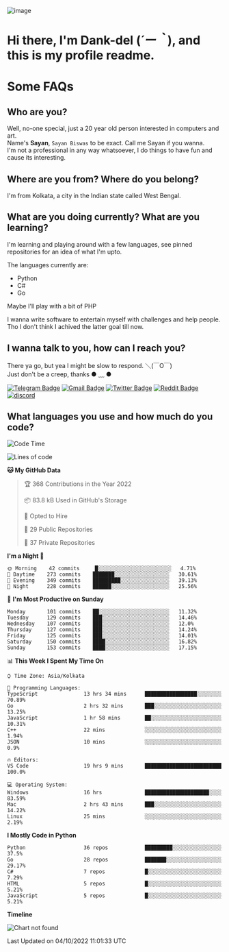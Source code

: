 ![image](https://user-images.githubusercontent.com/63096193/125182844-29f20800-e22f-11eb-8dc9-b0f2d29647bb.png)

# **Hi there, I'm Dank-del (*´ー｀*), and this is my profile readme.**
<!--  [![Profile views](https://gpvc.arturio.dev/dank-del)](https://github.com/dank-del) -->
# Some FAQs

## **Who are you?**

Well, no-one special, just a 20 year old person interested in computers and art. \
Name's **Sayan**, `Sayan Biswas` to be exact. Call me Sayan if you wanna. \
I'm not a professional in any way whatsoever, I do things to have fun and cause its interesting.

## **Where are you from? Where do you belong?**

I'm from Kolkata, a city in the Indian state called West Bengal.

## **What are you doing currently? What are you learning?**

I'm learning and playing around with a few languages, see pinned repositories for an idea of what I'm upto.

The languages currently are:

- Python
- C#
- Go

Maybe I'll play with a bit of PHP

I wanna write software to entertain myself with challenges and help people. \
Tho I don't think I achived the latter goal till now.

<!--## **Eww, I see a weeb profile.**

Can't help it, it's the best way to hide my face on this account
> Why do people hate weebs .-.

## **Cool, what more interests you?**

My interests are quite, weird. They're scattered all over the place. \
I've been fascinated by music and have studied it since the age of 6, I've performed on stage and on air but yeah now I've been away from that. I specialize in key instruments. \
Another thing that interests me is Media Production, aka, working with audio, video and broadcasting media.

> I just like art in general. also feeds the reason of me being obsessed with Japanese drawings (⋟ ﹏ ⋞)-->

## **I wanna talk to you, how can I reach you?**

There ya go, but yea I might be slow to respond. ＼(￣O￣) \
Just don't be a creep, thanks ● ﹏ ●

[![Telegram Badge](https://img.shields.io/badge/-dank_as_fuck-1ca0f1?style=flat-square&logo=telegram&logoColor=white&link=https://t.me/dank_as_fuck)](https://t.me/dank_as_fuck)
[![Gmail Badge](https://img.shields.io/badge/-sayan@asia.com-c14438?style=flat-square&logo=Gmail&logoColor=white&link=mailto:sayan@asia.com)](mailto:sayan@asia.com)
[![Twitter Badge](https://img.shields.io/twitter/follow/TheDankDel?style=social)](https://twitter.com/TheDankDel)
[![Reddit Badge](https://img.shields.io/reddit/user-karma/combined/dank_as_fuck_?style=social)](https://www.reddit.com/user/dank_as_fuck_/)
[![discord](https://discord-md-badge.vercel.app/api/shield/506536929152466945?style=social)](https://discordapp.com/users/506536929152466945)

## **What languages you use and how much do you code?**

<!--START_SECTION:waka-->
![Code Time](http://img.shields.io/badge/Code%20Time-802%20hrs%2038%20mins-blue)

![Lines of code](https://img.shields.io/badge/From%20Hello%20World%20I%27ve%20Written-961%20Thousand%20lines%20of%20code-blue)

**🐱 My GitHub Data** 

> 🏆 368 Contributions in the Year 2022
 > 
> 📦 83.8 kB Used in GitHub's Storage 
 > 
> 💼 Opted to Hire
 > 
> 📜 29 Public Repositories 
 > 
> 🔑 37 Private Repositories  
 > 
**I'm a Night 🦉** 

```text
🌞 Morning    42 commits     █░░░░░░░░░░░░░░░░░░░░░░░░   4.71% 
🌆 Daytime    273 commits    ███████░░░░░░░░░░░░░░░░░░   30.61% 
🌃 Evening    349 commits    █████████░░░░░░░░░░░░░░░░   39.13% 
🌙 Night      228 commits    ██████░░░░░░░░░░░░░░░░░░░   25.56%

```
📅 **I'm Most Productive on Sunday** 

```text
Monday       101 commits    ██░░░░░░░░░░░░░░░░░░░░░░░   11.32% 
Tuesday      129 commits    ███░░░░░░░░░░░░░░░░░░░░░░   14.46% 
Wednesday    107 commits    ███░░░░░░░░░░░░░░░░░░░░░░   12.0% 
Thursday     127 commits    ███░░░░░░░░░░░░░░░░░░░░░░   14.24% 
Friday       125 commits    ███░░░░░░░░░░░░░░░░░░░░░░   14.01% 
Saturday     150 commits    ████░░░░░░░░░░░░░░░░░░░░░   16.82% 
Sunday       153 commits    ████░░░░░░░░░░░░░░░░░░░░░   17.15%

```


📊 **This Week I Spent My Time On** 

```text
⌚︎ Time Zone: Asia/Kolkata

💬 Programming Languages: 
TypeScript               13 hrs 34 mins      █████████████████░░░░░░░░   70.89% 
Go                       2 hrs 32 mins       ███░░░░░░░░░░░░░░░░░░░░░░   13.25% 
JavaScript               1 hr 58 mins        ██░░░░░░░░░░░░░░░░░░░░░░░   10.31% 
C++                      22 mins             ░░░░░░░░░░░░░░░░░░░░░░░░░   1.94% 
JSON                     10 mins             ░░░░░░░░░░░░░░░░░░░░░░░░░   0.9%

🔥 Editors: 
VS Code                  19 hrs 9 mins       █████████████████████████   100.0%

💻 Operating System: 
Windows                  16 hrs              █████████████████████░░░░   83.59% 
Mac                      2 hrs 43 mins       ███░░░░░░░░░░░░░░░░░░░░░░   14.22% 
Linux                    25 mins             ░░░░░░░░░░░░░░░░░░░░░░░░░   2.19%

```

**I Mostly Code in Python** 

```text
Python                   36 repos            █████████░░░░░░░░░░░░░░░░   37.5% 
Go                       28 repos            ███████░░░░░░░░░░░░░░░░░░   29.17% 
C#                       7 repos             █░░░░░░░░░░░░░░░░░░░░░░░░   7.29% 
HTML                     5 repos             █░░░░░░░░░░░░░░░░░░░░░░░░   5.21% 
JavaScript               5 repos             █░░░░░░░░░░░░░░░░░░░░░░░░   5.21%

```


**Timeline**

![Chart not found](https://raw.githubusercontent.com/Dank-del/Dank-del/main/charts/bar_graph.png) 


 Last Updated on 04/10/2022 11:01:33 UTC
<!--END_SECTION:waka-->

<!--## **Can I stalk your spotify?**

Um sure.

![OwO Spotify](https://spotify-recently-played-readme.vercel.app/api?user=31fdrsslnr7nvq4ytqwtw7c4rxfm&count=5)-->
